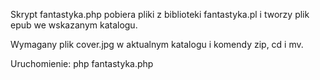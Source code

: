 Skrypt fantastyka.php pobiera pliki z biblioteki fantastyka.pl
i tworzy plik epub we wskazanym katalogu.

Wymagany plik cover.jpg w aktualnym katalogu
i komendy zip, cd i mv.

Uruchomienie: php fantastyka.php

